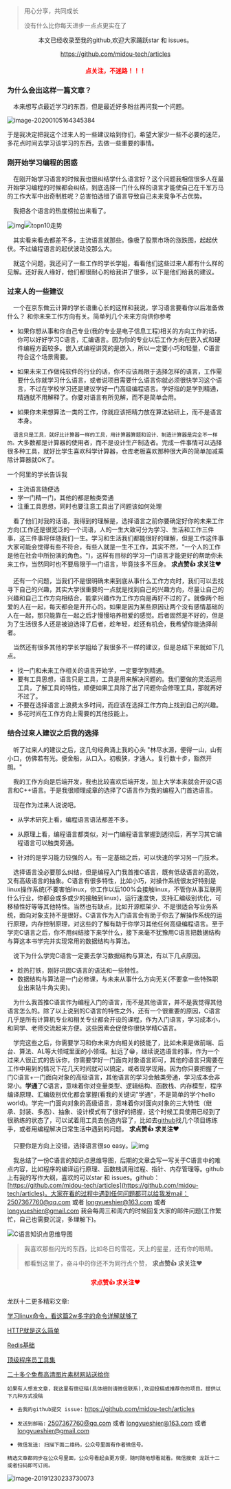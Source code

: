 >用心分享，共同成长
>
>没有什么比你每天进步一点点更实在了

<p align="center">本文已经收录至我的github,欢迎大家踊跃star 和 issues。</p>
<p align="center"><a  href="https://github.com/midou-tech/articles" target="_blank">https://github.com/midou-tech/articles</a></p>

<p><h4   style="color:red;text-align:center">点关注，不迷路！！！ </h4></p>

### 为什么会出这样一篇文章？

&emsp;本来想写点最近学习的东西，但是最近好多粉丝再问我一个问题。

![image-20200105164345384](https://tva1.sinaimg.cn/large/006tNbRwly1gals2bdst5j30wq0fwn05.jpg)

于是我决定把我这个过来人的一些建议给到你们，希望大家少一些不必要的迷茫，多花点时间去学习该学习的东西，去做一些重要的事情。

### 刚开始学习编程的困惑

&emsp;在刚开始学习语言的时候我也很纠结学什么语言好？这个问题我相信很多人在最开始学习编程的时候都会纠结，到底选择一门什么样的语言才能使自己在千军万马的工作大军中出奇制胜呢？总害怕选错了语言导致自己未来竞争不占优势。

&emsp;我把各个语言的热度榜拉出来看了。

![img](https://tva1.sinaimg.cn/large/006tNbRwly1ga73pl239qj30sn0c43z6.jpg)![topn10走势](https://tva1.sinaimg.cn/large/006tNbRwly1ga73q85flcj30w70f2n0y.jpg)

&emsp;其实看来看去都差不多，主流语言就那些。像极了股票市场的涨跌图，起起伏伏。不过编程语言的起伏波动没那么大。

&emsp;就这个问题，我还问了一些工作的学长学姐，看看他们这些过来人都有什么样的见解。还好我人缘好，他们都很耐心的给我讲了很多，以下是他们给我的建议。

### 过来人的一些建议

&emsp;一个在京东做云计算的学长语重心长的这样和我说，学习语言要看你以后准备做什么？ 和你未来工作方向有关。简单列几个未来方向供你参考

- 如果你想从事和你自己专业(我的专业是电子信息工程)相关的方向工作的话，你可以好好学习C语言，汇编语言。因为你的专业以后工作方向在嵌入式和硬件编程方面较多。嵌入式编程讲究的是嵌入，所以一定要小巧和轻量，C语言符合这个场景需要。

- 如果未来工作做纯软件的行业的话，你不应该局限于选择怎样的语言，工作需要什么你就学习什么语言，或者说项目需要什么语言你就必须很快学习这个语言，不过在学校学习还是建议学好一门高级编程语言。学好指的是学到精通，精通就不用解释了。你要对语言有所见解，而不是简单会用。

- 如果你未来想算法一类的工作，你就应该把精力放在算法钻研上，而不是语言本身。

&emsp;`语言只是工具，就好比计算器一样的工具，用计算器算题和设计、制造计算器是完全不一样的。`大多数都是计算器的使用者，而不是设计生产制造者。完成一件事情可以选择很多种工具，就好比学生喜欢科学计算器，仓库老板喜欢那种很大声的简单加减乘除计算器就OK了。

一个阿里的学长告诉我

- 主流语言随便选
- 学一门精一门，其他的都是触类旁通
- 注重工具思想，同时也要注意工具出了问题该如何处理

&emsp;看了他们对我的话语，我得到的理解是，选择语言之前你要确定好你的未来工作方向(工作还是很宽泛的一个词语，人的一生大致可分为学习、生活和工作三件事，这三件事将伴随我们一生。学习和生活我们都能很好的理解，但是工作这件事大家可能会觉得有些不符合，有些人就是一生不工作，其实不然，"一个人的工作是他在社会中所扮演的角色。")，这样有目标的学习一门语言才能更好的帮助你未来工作，当然同时也不要局限于一门语言，毕竟技多不压身。 **求点赞👍** **求关注❤️**

&emsp;还有一个问题，当我们不是很明确未来到底从事什么工作方向时，我们可以去找寻下自己的兴趣，其实大学很重要的一点就是找到自己的兴趣方向，尽量让自己的兴趣和自己工作方向相结合，能拿兴趣作为工作方向是再好不过的了。就像两个相爱的人在一起，每天都会是开开心的。如果是因为某些原因让两个没有感情基础的人在一起，那只能靠在一起之后才慢慢培养相爱的感觉。后者固然是不好的，但是为了生活很多人还是被迫选择了后者，趁年轻，趁还有机会，我希望你能选择前者。

&emsp;当然还有很多其他的学长学姐给了我很多不一样的建议，但是总结下来就如下几点。

- 找一门和未来工作相关的语言开始学，一定要学到精通。
- 要有工具思想，语言只是工具，工具是用来解决问题的。我们要做的灵活运用工具，了解工具的特性，顺便如果工具除了出了问题你会修理工具，那就再好不过了。
- 不要在选择语言上浪费太多时间，而应该在选择工作方向上找到自己的兴趣。
- 多花时间在工作方向上需要的其他技能上。

### 结合过来人建议之后我的选择

&emsp;听了过来人的建议之后，这几句经典涌上我的心头 "林尽水源，便得一山，山有小口，仿佛若有光。便舍船，从口入。初极狭，才通人。复行数十步，豁然开朗。"

&emsp;我的工作方向是后端开发，我也比较喜欢后端开发，加上大学本来就会开设C语言和C++语言。于是我很顺理成章的选择了C语言作为我的编程入门首选语言。

&emsp;现在作为过来人说说吧。

- 从学术研究上看，编程语言语法都差不多。

- 从原理上看，编程语言都类似，对一门编程语言掌握到透彻后，再学习其它编程语言可以触类旁通。

- 针对的是学习能力较强的人。有一定基础之后，可以快速的学习另一门技术。

&emsp;选择语言没必要那么纠结，但是编程入门我首推C语言，既有低级语言的高效，又有高级语言的抽象。C语言有很多特性，比如小巧，对操作系统很友好特别是linux操作系统(不要害怕linux，你工作以后100%会接触linux，不管你从事互联网什么行业，你都会或多或少的接触到linux)，运行速度快，支持汇编级别优化，可移植性好等等其他特性。当然也有缺点，比如开源框架少、不是很适合写业务系统，面向对象支持不是很好。C语言作为入门语言会有助于你去了解操作系统的运行原理，内存控制原理，对这些的了解有助于你学习其他任何高级编程语言。至于学完C语言之后，你不用纠结接下来学什么，接下来毫不犹豫用C语言把数据结构与算这本书学完并实现常用的数据结构与算法。

&emsp;说下为什么学完C语言一定要去学习数据结构与算法，有以下几点原因。

- 趁热打铁，刚好巩固C语言的语法和一些特性。
- 数据结构与算法是一门必修课，与未来从事什么方向无关(不要拿一些特殊职业出来钻牛角尖奥)。

&emsp;为什么我首推C语言作为编程入门的语言，而不是其他语言，并不是我觉得其他语言怎么的。除了以上说到的C语言的特性之外，还有一个很重要的原因，C语言几乎是所有计算机专业和相关专业都会开设的课程，作为入门语言，学习成本小，和同学、老师交流起来方便。这些因素会促使你很快学精C语言。

&emsp;学完这些之后，你需要学习和你未来方向相关的技能了，比如未来是做前端、后台、算法、AL等大领域里面的小领域。扯远了😁，继续说选语言的事，作为一个过来人很正式的告诉你，你需要学好一门面向对象语言即可，其他的语言只需要在工作中用到的情况下花几天时间就可以搞定，或者现学现用。因为你只要把握了一门C语言+一门面向对象的高级语言，其他语言的学习会触类旁通，学习成本会非常小。**学通**了C语言，意味着你对变量类型、逻辑结构、函数栈、内存模型，程序编译原理、汇编级别优化都会掌握(看我的关键词"学通"，不是简单的学个hello world)。学完一门面向对象的高级语言，意味着你对面向对象的三大特性（继承、封装、多态）、抽象、设计模式有了很好的把握，这个时候工具使用已经到了很熟练的状态了，可以试着用工具去创造内容了，比如去[github](https://github.com/midou-tech/articles)找几个项目练练手，或者用编程解决日常生活中遇到的问题。 **求点赞👍** **求关注❤️**

&emsp;只要你是方向上没错，选择语言很so easy。![img](https://tva1.sinaimg.cn/large/006tNbRwly1gaf6qcyx41j3073073mx4.jpg)



&emsp;我总结了一份C语言的知识点思维导图，后期的文章会写一写关于C语言中的难点内容，比如程序的编译运行原理、函数栈调用过程、指针、内存管理等。github上有我的写作大纲，喜欢的可以star 和 issues。github：[https://github.com/midou-tech/articles](https://github.com/midou-tech/articles)。大家在看的过程中遇到任何问题都可以给我发mail：2507367760@qq.com 或者 longyueshier@163.com  或者 longyueshier@gmail.com 我会每周三和周六的时候回复大家的邮件问题(工作繁忙，自己也需要沉淀，多理解下)。

![C语言知识点思维导图](https://tva1.sinaimg.cn/large/006tNbRwly1galrky9xobj30u01dl4dv.jpg)





> 我喜欢那些闪光的东西，比如冬日的雪花，天上的星星，还有你的眼睛。
>
> 都看到这里了，奋斗中的你还不为同行点个赞， **求点赞👍** **求关注❤️**

<p><h4   style="color:red;text-align:center">求点赞👍  求关注❤️ </h4></p>



龙跃十二更多精彩文章:

[学习linux命令，看这篇2w多字的命令详解就够了](https://mp.weixin.qq.com/s/nMTsD2y_drV971RxdE1a5g) 

[HTTP就是这么简单](https://mp.weixin.qq.com/s/V0_fcjr9t-lyqy2qyg6MWw)

[Redis基础](https://mp.weixin.qq.com/s/OZRGLGk3MkdkwaNliITTUQ)

[顶级程序员工具集](https://mp.weixin.qq.com/s/Sel5ySSh0YJXdQ6KExQxyw)

[二十多个免费高清图片素材网站送给你](https://mp.weixin.qq.com/s/pcMWdKh9cFMS75sAxgCrWg)

`如果有人想发文章，我这里有偿征稿(具体细则请微信联系),欢迎投稿或推荐你的项目。提供以下几种方式投稿`

- `去我的github提交 issue:` https://github.com/midou-tech/articles

- `发送到邮箱:` 2507367760@qq.com 或者 longyueshier@163.com  或者 longyueshier@gmail.com

- `微信发送: 扫描下面二维码，公众号里面有作者微信号。`

`精选文章都同步在公众号里面，公众号看起会更方便，随时随地想看就看。微信搜索 龙跃十二 或者扫码即可订阅。`

![image-20191230233730073](https://tva1.sinaimg.cn/large/006tNbRwly1galsp9a07kj30p00dwae3.jpg)

